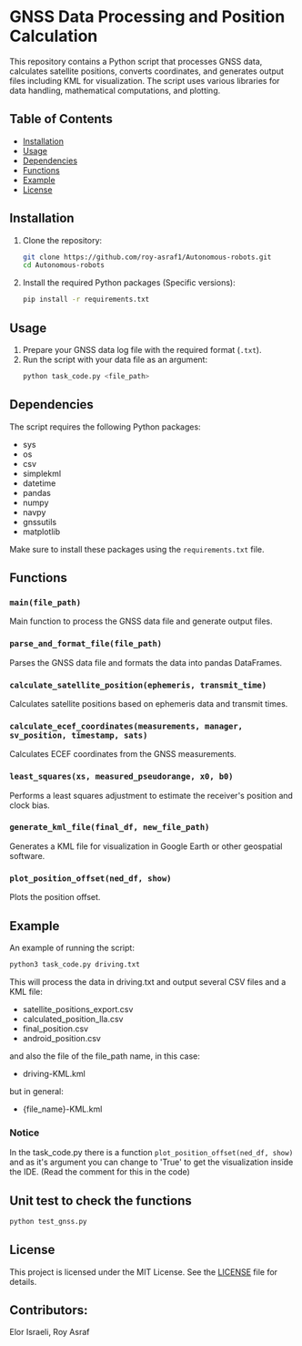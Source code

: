# GNSS Data Processing and Position Calculation

This repository contains a Python script that processes GNSS data, calculates satellite positions, converts coordinates, and generates output files including KML for visualization. The script uses various libraries for data handling, mathematical computations, and plotting.

## Table of Contents

- [Installation](#installation)
- [Usage](#usage)
- [Dependencies](#dependencies)
- [Functions](#functions)
- [Example](#example)
- [License](#license)

## Installation

1. Clone the repository:
    ```bash
    git clone https://github.com/roy-asraf1/Autonomous-robots.git
    cd Autonomous-robots
    ```

2. Install the required Python packages (Specific versions):
    ```bash
    pip install -r requirements.txt
    ```

## Usage

1. Prepare your GNSS data log file with the required format (`.txt`).
2. Run the script with your data file as an argument:
    ```bash
    python task_code.py <file_path>
    ```

## Dependencies

The script requires the following Python packages:

- sys
- os
- csv
- simplekml
- datetime
- pandas
- numpy
- navpy
- gnssutils
- matplotlib

Make sure to install these packages using the `requirements.txt` file.

## Functions

### `main(file_path)`
Main function to process the GNSS data file and generate output files.

### `parse_and_format_file(file_path)`
Parses the GNSS data file and formats the data into pandas DataFrames.

### `calculate_satellite_position(ephemeris, transmit_time)`
Calculates satellite positions based on ephemeris data and transmit times.

### `calculate_ecef_coordinates(measurements, manager, sv_position, timestamp, sats)`
Calculates ECEF coordinates from the GNSS measurements.

### `least_squares(xs, measured_pseudorange, x0, b0)`
Performs a least squares adjustment to estimate the receiver's position and clock bias.

### `generate_kml_file(final_df, new_file_path)`
Generates a KML file for visualization in Google Earth or other geospatial software.

### `plot_position_offset(ned_df, show)`
Plots the position offset.

## Example

An example of running the script:
```bash
python3 task_code.py driving.txt
```


This will process the data in driving.txt and output several CSV files and a KML file:

- satellite_positions_export.csv
- calculated_position_lla.csv
- final_position.csv
- android_position.csv

and also the file of the file_path name, in this case:
- driving-KML.kml

but in general:
- {file_name}-KML.kml


### Notice
In the task_code.py there is a function `plot_position_offset(ned_df, show)`
and as it's argument you can change to 'True' to get the visualization inside the IDE. (Read the comment for this in the code) 


## Unit test to check the functions
```bash
python test_gnss.py
```


## License
This project is licensed under the MIT License. See the [LICENSE](LICENSE.md) file for details.


## Contributors:
Elor Israeli, Roy Asraf

